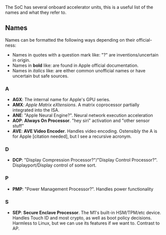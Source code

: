 The SoC has several onboard accelerator units, this is a useful list of the names and what they refer to.

## Names

Names can be formatted the following ways depending on their official-ness:
* Names in quotes with a question mark like: "<name>?" are inventions/uncertain in origin.
* Names in **bold** like: **<name>** are found in Apple official documentation.
* Names in *italics* like: *<name>* are either common unofficial names or have uncertain but safe sources.

### A
* **AGX**: The internal name for Apple's GPU series.
* **AMX**: *Apple Matrix eXtensions*. A matrix coprocessor partially integrated into the ISA.
* **ANE**: "Apple Neural Engine?". Neural network execution acceleration
* **AOP**: **Always On Processor**. "hey siri" activation and "other sensor stuff"
* **AVE**: **AVE Video Encoder**. Handles video encoding. Ostensibly the A is for Apple [citation needed], but I see a recursive acronym.

### D
* **DCP**: "Display Compression Processor?"/"Display Control Processor?". Displayport/Display control of some sort.

### P
* **PMP**: "Power Management Processor?". Handles power functionality

### S
* **SEP**: **Secure Enclave Processor**. The M1's built-in HSM/TPM/etc device. Handles Touch ID and most crypto, as well as boot policy decisions. Harmless to Linux, but we can use its features if we want to. Contrast to AP.
